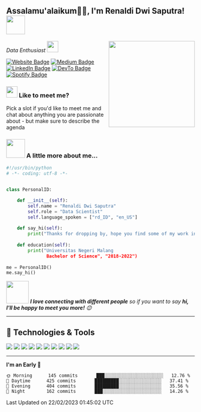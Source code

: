 <h2> Assalamu'alaikum🙏🏻, I'm Renaldi Dwi Saputra! <img src="https://media4.giphy.com/media/v1.Y2lkPTc5MGI3NjExOTA2MTA3ZmMzYmIxMWQ0YjUxNGE5NTk2OTI0ZTIzZGJiOWZkMDM2NSZjdD1z/e2HHUuc4x2VaHIhjlf/giphy.gif" width="50"></h2>
<img align='right' src="https://media4.giphy.com/media/v1.Y2lkPTc5MGI3NjExOGE0MWIwNzYxYzNlNDVjOTVkYzA0YTBkYmMxZjQ4ODk2ODM2N2RkZiZjdD1n/FoVzfcqCDSb7zCynOp/giphy.gif" width="230">
<p><em>Data Enthusiast
</a><img src="https://media.giphy.com/media/WUlplcMpOCEmTGBtBW/giphy.gif" width="30"> 
</em></p>

<p><a href="https://renaldii-portfolio.vercel.app"><img src="https://img.shields.io/badge/-renaldii.portfolio-FF4655?style=flat-square&amp;labelColor=FFF&amp;logo=GoogleChrome&amp;link=https://renal-d.github.io" alt="Website Badge"></a> <a href="https://medium.com/@renal-d"><img src="https://img.shields.io/badge/-@renald-292929?style=flat-square&amp;labelColor=292929&amp;logo=Medium&amp;link=https://medium.com/@renal-d" alt="Medium Badge"></a> <a href="https://www.linkedin.com/in/renaldidwi/"><img src="https://img.shields.io/badge/-@renaldidwi-0077B5?style=flat-square&amp;labelColor=0077B5&amp;logo=LinkedIn&amp;link=https://www.linkedin.com/in/renaldidwi/" alt="LinkedIn Badge"></a> <a href="https://tiktok.com/@renmaruuqt"><img src="https://img.shields.io/badge/-@renmaruuqt-0A0A0A?style=flat-square&amp;labelColor=0A0A0A&amp;logo=tiktok&amp;link=https://tiktok.com/@renmaruuqt" alt="DevTo Badge"></a> <a href="https://open.spotify.com/user/31kwthgj35cyu42lmvpb53h7fo6y"><img src="https://img.shields.io/badge/-@Erennn-1ED760?style=flat-square&amp;labelColor=fff&amp;logo=Spotify&amp;link=https://open.spotify.com/user/31kwthgj35cyu42lmvpb53h7fo6y" alt="Spotify Badge"></a></p>

### <img src="https://media3.giphy.com/media/v1.Y2lkPTc5MGI3NjExNzBiZGM1YmIxMjVhZDQ4NDYzNjgzOGFhNDU5YWQwOTYzMzQ3NmQ4NSZjdD1z/HuIiWZekURnZzBMAXK/giphy_s.gif" width="30"> Like to meet me? 

Pick a slot if you'd like to meet me and chat about anything you are passionate about - but make sure to describe the agenda



### <img src="https://media.tenor.com/9v_n2SdC8egAAAAi/blade-storm-jett.gif" width="50"> A little more about me...  

```python
#!/usr/bin/python
# -*- coding: utf-8 -*-


class PersonalID:

    def __init__(self):
        self.name = "Renaldi Dwi Saputra"
        self.role = "Data Scientist"
        self.language_spoken = ["rd_ID", "en_US"]
        
    def say_hi(self):
        print("Thanks for dropping by, hope you find some of my work interesting.")
        
    def education(self):
        print("Universitas Negeri Malang
               Bachelor of Science", "2018-2022")
    
me = PersonalID()
me.say_hi()
```
<img src="https://media.giphy.com/media/LnQjpWaON8nhr21vNW/giphy.gif" width="60"> <em><b>I love connecting with different people</b> so if you want to say <b>hi, I'll be happy to meet you more!</b> 😊</em> 

---
## 🔧 Technologies & Tools

![](https://img.shields.io/badge/OS-Windows-informational?style=flat&logo=windows&logoColor=white&color=6aa6f8)
![](https://img.shields.io/badge/Editor-VS_Code-informational?style=flat&logo=visual-studio-code&logoColor=white&color=6aa6f8)
![](https://img.shields.io/badge/Editor-Jupyter_Lab-informational?style=flat&logo=jupyter&logoColor=white&color=6aa6f8)
![](https://img.shields.io/badge/Code-Python-informational?style=flat&logo=python&logoColor=white&color=6aa6f8)
![](https://img.shields.io/badge/Code-SQL-informational?style=flat&logo=mysql&logoColor=white&color=6aa6f8)
![](https://img.shields.io/badge/Code-R-informational?style=flat&logo=r&logoColor=white&color=6aa6f8)
![](https://img.shields.io/badge/Code-Golang-informational?style=flat&logo=go&logoColor=white&color=6aa6f8)
![](https://img.shields.io/badge/Code-JavaScript-informational?style=flat&logo=javascript&logoColor=white&color=6aa6f8)
![](https://img.shields.io/badge/Shell-Bash-informational?style=flat&logo=gnu-bash&logoColor=white&color=6aa6f8)
![](https://img.shields.io/badge/Tools-Docker-informational?style=flat&logo=docker&logoColor=white&color=6aa6f8) 

---

<!--START_SECTION:waka-->
**I'm an Early 🐤** 

```text
🌞 Morning      145 commits       ███░░░░░░░░░░░░░░░░░░░░░░   12.76 % 
🌆 Daytime      425 commits       █████████░░░░░░░░░░░░░░░░   37.41 % 
🌃 Evening      404 commits       █████████░░░░░░░░░░░░░░░░   35.56 % 
🌙 Night        162 commits       ███░░░░░░░░░░░░░░░░░░░░░░   14.26 % 

```

<!-- 📊 **This Week I Spent My Time On** 

```text
⌚︎ Time Zone: Asia/Jakarta

💬 Programming Languages: 
No Activity Tracked This Week

🔥 Editors: 
No Activity Tracked This Week

💻 Operating System: 
No Activity Tracked This Week

``` -->



 Last Updated on 22/02/2023 01:45:02 UTC
<!--END_SECTION:waka-->

<!-- **These Readme stats are generated using github action [awesome-readme-stats](https://github.com/anmol098/waka-readme-stats)**

NOTE: Top languages does not indicate my skill level or anything like that. It is just a metric of which languages have been hosted by me on GitHub based on the usage across repositories. There are others which I haven't put up on GitHub. -->
